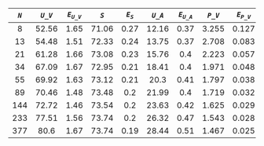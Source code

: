 ﻿| ***`N`*** | ***`U_V`*** | ***`E`<sub>`U_V`</sub>*** | ***`S`*** | ***`E`<sub>`S`</sub>*** | ***`U_A`*** | ***`E`<sub>`U_A`</sub>*** | ***`P_V`*** | ***`E`<sub>`P_V`</sub>*** | ***`P_A`*** | ***`E`<sub>`P_A`</sub>*** |
|:---------:|:-----------:|:-------------------------:|:---------:|:-----------------------:|:-----------:|:-------------------------:|:-----------:|:-------------------------:|:-----------:|:-------------------------:|
| 8         | 52.56       | 1.65                      | 71.06     | 0.27                    | 12.16       | 0.37                      | 3.255       | 0.127                     | 10.112      | 0.483                     |
| 13        | 54.48       | 1.51                      | 72.33     | 0.24                    | 13.75       | 0.37                      | 2.708       | 0.083                     | 7.787       | 0.288                     |
| 21        | 61.28       | 1.66                      | 73.08     | 0.23                    | 15.76       | 0.4                       | 2.223       | 0.057                     | 6.296       | 0.204                     |
| 34        | 67.09       | 1.67                      | 72.95     | 0.21                    | 18.41       | 0.4                       | 1.971       | 0.048                     | 5,1         | 0.138                     |
| 55        | 69.92       | 1.63                      | 73.12     | 0.21                    | 20.3        | 0.41                      | 1.797       | 0.038                     | 4.411       | 0.099                     |
| 89        | 70.46       | 1.48                      | 73.48     | 0.2                     | 21.99       | 0.4                       | 1.719       | 0.032                     | 3.96        | 0.078                     |
| 144       | 72.72       | 1.46                      | 73.54     | 0.2                     | 23.63       | 0.42                      | 1.625       | 0.029                     | 3.667       | 0.088                     |
| 233       | 77.51       | 1.56                      | 73.74     | 0.2                     | 26.32       | 0.47                      | 1.543       | 0.028                     | 3.263       | 0.059                     |
| 377       | 80.6        | 1.67                      | 73.74     | 0.19                    | 28.44       | 0.51                      | 1.467       | 0.025                     | 2.988       | 0.051                     |

